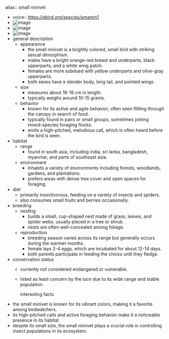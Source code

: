 alias:: small minivet

- voice:: https://ebird.org/species/smamin1
- ![image](https://ipfs.io/ipfs/QmcnAAYf71ZCTCo4p1FmFPS26h6pjnveY32TVszLQvPjZb)
- ![image](https://ipfs.io/ipfs/QmcqXhsNkR918pgUrtZr3o98ZbdwvGqxrBvv6fguB54KuE)
- ![image](https://ipfs.io/ipfs/Qmc4xgT4ohpL83SEiBCMomfdBvPdxp2rnFCpTPf8aEaRo7)
- general description
	- appearance
		- the small minivet is a brightly colored, small bird with striking sexual dimorphism.
		- males have a bright orange-red breast and underparts, black upperparts, and a white wing patch.
		- females are more subdued with yellow underparts and olive-gray upperparts.
		- both sexes have a slender body, long tail, and pointed wings.
	- size
		- measures about 16-18 cm in length.
		- typically weighs around 10-15 grams.
	- behavior
		- known for its active and agile behavior, often seen flitting through the canopy in search of food.
		- typically found in pairs or small groups, sometimes joining mixed-species foraging flocks.
		- emits a high-pitched, melodious call, which is often heard before the bird is seen.
- habitat
	- range
		- found in south asia, including india, sri lanka, bangladesh, myanmar, and parts of southeast asia.
	- environment
		- inhabits a variety of environments including forests, woodlands, gardens, and plantations.
		- prefers areas with dense tree cover and open spaces for foraging.
- diet
	- primarily insectivorous, feeding on a variety of insects and spiders.
	- also consumes small fruits and berries occasionally.
- breeding
	- nesting
		- builds a small, cup-shaped nest made of grass, leaves, and spider webs, usually placed in a tree or shrub.
		- nests are often well-concealed among foliage.
	- reproduction
		- breeding season varies across its range but generally occurs during the warmer months.
		- female lays 2-4 eggs, which are incubated for about 12-14 days.
		- both parents participate in feeding the chicks until they fledge.
- conservation status
	- currently not considered endangered or vulnerable.
	- listed as least concern by the iucn due to its wide range and stable population.
	  
	  interesting facts
- the small minivet is known for its vibrant colors, making it a favorite among birdwatchers.
- its high-pitched calls and active foraging behavior make it a noticeable presence in its habitat.
- despite its small size, the small minivet plays a crucial role in controlling insect populations in its ecosystem.